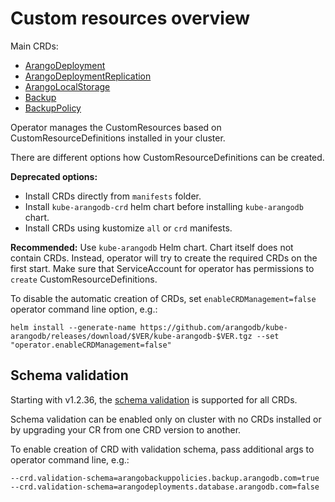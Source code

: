 # Custom resources overview

Main CRDs:
- [ArangoDeployment](deployment-resource-reference.md)
- [ArangoDeploymentReplication](deployment-replication-resource-reference.md)
- [ArangoLocalStorage](storage-resource.md)
- [Backup](backup-resource.md)
- [BackupPolicy](backuppolicy-resource.md)

Operator manages the CustomResources based on CustomResourceDefinitions installed in your cluster.

There are different options how CustomResourceDefinitions can be created.

**Deprecated options:**
- Install CRDs directly from `manifests` folder.
- Install `kube-arangodb-crd` helm chart before installing `kube-arangodb` chart.
- Install CRDs using kustomize `all` or `crd` manifests.

**Recommended:**
Use `kube-arangodb` Helm chart. Chart itself does not contain CRDs.
Instead, operator will try to create the required CRDs on the first start.
Make sure that ServiceAccount for operator has permissions to `create` CustomResourceDefinitions.

To disable the automatic creation of CRDs, set `enableCRDManagement=false` operator command line option, e.g.:
```shell
helm install --generate-name https://github.com/arangodb/kube-arangodb/releases/download/$VER/kube-arangodb-$VER.tgz --set "operator.enableCRDManagement=false"
```

## Schema validation

Starting with v1.2.36, the [schema validation](https://kubernetes.io/docs/tasks/extend-kubernetes/custom-resources/custom-resource-definitions/#validation) is supported for all CRDs.

Schema validation can be enabled only on cluster with no CRDs installed or by upgrading your CR from one CRD version to another.

To enable creation of CRD with validation schema, pass additional args to operator command line, e.g.:
```
--crd.validation-schema=arangobackuppolicies.backup.arangodb.com=true --crd.validation-schema=arangodeployments.database.arangodb.com=false
```
